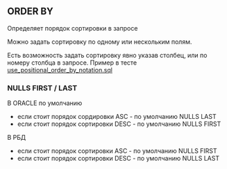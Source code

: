 ## ORDER BY 

Определяет порядок сортировки в запросе

Можно задать сортировку по одному или нескольким полям. 

Есть возможность задать сортировку явно указав столбец, или по номеру столбца в запросе. Пример в тесте [use_positional_order_by_notation.sql](use_positional_order_by_notation.sql)

### NULLS FIRST / LAST

В ORACLE по умолчанию
* если стоит порядок сордировки ASC - по умолчанию NULLS LAST
* если стоит порядок сортировки DESC - по умолчанию NULLS FIRST

В РБД
* если стоит порядок сортировки ASC - по умолчанию NULLS FIRST
* если стоит порядок сортировки DESC - по умолчанию NULLS LAST

